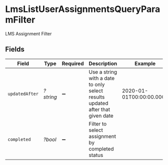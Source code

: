 # LmsListUserAssignmentsQueryParamFilter

LMS Assignment Filter


## Fields

| Field                                                                         | Type                                                                          | Required                                                                      | Description                                                                   | Example                                                                       |
| ----------------------------------------------------------------------------- | ----------------------------------------------------------------------------- | ----------------------------------------------------------------------------- | ----------------------------------------------------------------------------- | ----------------------------------------------------------------------------- |
| `updatedAfter`                                                                | *?string*                                                                     | :heavy_minus_sign:                                                            | Use a string with a date to only select results updated after that given date | 2020-01-01T00:00:00.000Z                                                      |
| `completed`                                                                   | *?bool*                                                                       | :heavy_minus_sign:                                                            | Filter to select assignment by completed status                               |                                                                               |